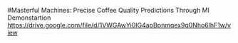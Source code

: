 #Masterful Machines: Precise Coffee Quality Predictions Through Ml Demonstartion
https://drive.google.com/file/d/1VWGAwYi0IG4apBpnmqex9q0Nho6lhF1w/view
